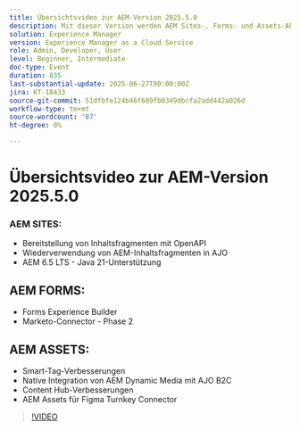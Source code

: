 ```yaml
---
title: Übersichtsvideo zur AEM-Version 2025.5.0
description: Mit dieser Version werden AEM Sites-, Forms- und Assets-Aktualisierungen hinzugefügt, einschließlich OpenAPI-Bereitstellung, Java 21-Unterstützung, Smart-Tags, Figma-Connector und Dynamic Media für AJO B2C.
solution: Experience Manager
version: Experience Manager as a Cloud Service
role: Admin, Developer, User
level: Beginner, Intermediate
doc-type: Event
duration: 835
last-substantial-update: 2025-06-27T00:00:00Z
jira: KT-18433
source-git-commit: 51dfbfe124b46f609fb0349dbcfa2add442a026d
workflow-type: tm+mt
source-wordcount: '87'
ht-degree: 0%

---
```



# Übersichtsvideo zur AEM-Version 2025.5.0

### AEM SITES:

* Bereitstellung von Inhaltsfragmenten mit OpenAPI
* Wiederverwendung von AEM-Inhaltsfragmenten in AJO
* AEM 6.5 LTS - Java 21-Unterstützung

## AEM FORMS:

* Forms Experience Builder
* Marketo-Connector - Phase 2

## AEM ASSETS:

* Smart-Tag-Verbesserungen
* Native Integration von AEM Dynamic Media mit AJO B2C
* Content Hub-Verbesserungen
* AEM Assets für Figma Turnkey Connector

>[!VIDEO](https://video.tv.adobe.com/v/3464359/?learn=on&enablevpops&captions=ger)
